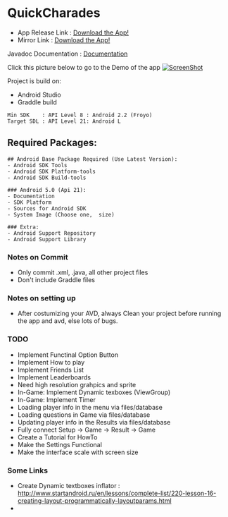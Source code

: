 # QuickCharades



* App Release Link : [Download the App!](http://goo.gl/TVcHGp)
* Mirror Link : [Download the App!](https://docs.google.com/uc?authuser=0&id=0B-BySq1dcRE_Ukw1bVROVlFLS2c&export=download)

Javadoc Documentation : [Documentation](http://josue3205.github.io/QuickCharades/)

Click this picture below to go to the Demo of the app
[![ScreenShot](https://github.com/Josue3205/QuickCharades/blob/master/app/src/main/res/drawable-mdpi/bg_main_clean.png)](http://tinypic.com/r/2ijhims/8)


Project is build on:
- Android Studio
- Graddle build

```
Min SDK    : API Level 8 : Android 2.2 (Froyo)
Target SDL : API Level 21: Android L
```

## Required Packages:
```
## Android Base Package Required (Use Latest Version):
- Android SDK Tools
- Android SDK Platform-tools
- Android SDK Build-tools

### Android 5.0 (Api 21):
- Documentation
- SDK Platform
- Sources for Android SDK
- System Image (Choose one,  size)

### Extra:
- Android Support Repository
- Android Support Library
```

### Notes on Commit
- Only commit .xml, .java, all other project files
- Don't include Graddle files

### Notes on setting up
- After costumizing your AVD, always Clean your project before running the app and avd, else lots of bugs.

### TODO

* Implement Functinal Option Button
* Implement How to play
* Implement Friends List
* Implement Leaderboards
* Need high resolution grahpics and sprite
* In-Game: Implement Dynamic texboxes (ViewGroup)
* In-Game: Implement Timer
* Loading player info in the menu via files/database
* Loading questions in Game via files/database
* Updating player info in the Results via files/database
* Fully connect Setup -> Game -> Result -> Game
* Create a Tutorial for HowTo
* Make the Settings Functional
* Make the interface scale with screen size 


### Some Links

* Create Dynamic textboxes inflator : http://www.startandroid.ru/en/lessons/complete-list/220-lesson-16-creating-layout-programmatically-layoutparams.html
*
